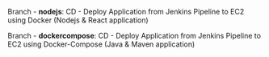 Branch - **nodejs**: CD - Deploy Application from Jenkins Pipeline to EC2 using Docker (Nodejs & React application)
 
Branch - **dockercompose**: CD - Deploy Application from Jenkins Pipeline to EC2 using Docker-Compose (Java & Maven application)